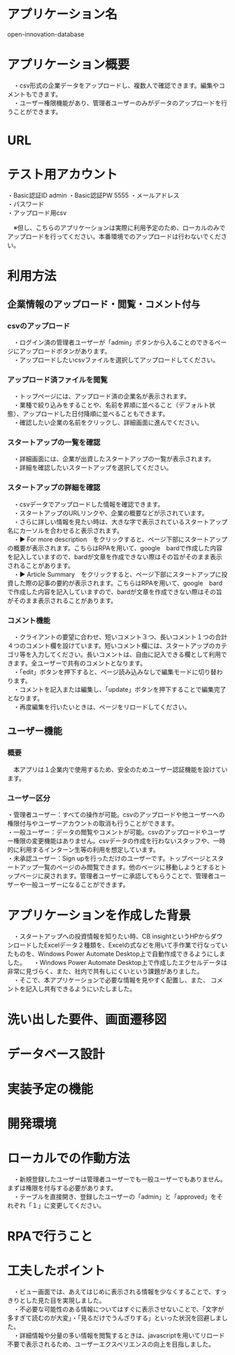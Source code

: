 # アプリケーション名
open-innovation-database

# アプリケーション概要
　・csv形式の企業データをアップロードし、複数人で確認できます。編集やコメントもできます。  
　・ユーザー権限機能があり、管理者ユーザーのみがデータのアップロードを行うことができます。  

# URL

# テスト用アカウント
・Basic認証ID  admin
・Basic認証PW  5555
・メールアドレス  
・パスワード  
・アップロード用csv  
 
　※但し、こちらのアプリケーションは実際に利用予定のため、ローカルのみでアップロードを行ってください。本番環境でのアップロードは行わないでください。  
 
# 利用方法
## 企業情報のアップロード・閲覧・コメント付与
### csvのアップロード
　・ログイン済の管理者ユーザーが「admin」ボタンから入ることのできるページにアップロードボタンがあります。  
　・アップロードしたいcsvファイルを選択してアップロードしてください。  
### アップロード済ファイルを閲覧
　・トップページには、アップロード済の企業名が表示されます。  
　・業種で絞り込みをすることや、名前を昇順に並べること（デフォルト状態）、アップロードした日付降順に並べることもできます。  
　・確認したい企業の名前をクリックし、詳細画面に進んでください。  
### スタートアップの一覧を確認
　・詳細画面には、企業が出資したスタートアップの一覧が表示されます。  
　・詳細を確認したいスタートアップを選択してください。  
### スタートアップの詳細を確認
　・csvデータでアップロードした情報を確認できます。  
　・スタートアップのURLリンクや、企業の概要などが示されています。  
　・さらに詳しい情報を見たい時は、大きな字で表示されているスタートアップ名にカーソルを合わせると表示されます。  
　・▶️ For more description　をクリックすると、ページ下部にスタートアップの概要が表示されます。こちらはRPAを用いて、google　bardで作成した内容を記入していますので、bardが文章を作成できない際はその旨がそのまま表示されることがあります。  
　・▶️ Article Summary　をクリックすると、ページ下部にスタートアップに投資した際の記事の要約が表示されます。こちらはRPAを用いて、google　bardで作成した内容を記入していますので、bardが文章を作成できない際はその旨がそのまま表示されることがあります。  
### コメント機能
　・クライアントの要望に合わせ、短いコメント３つ、長いコメント１つの合計４つのコメント欄を設けています。短いコメント欄には、スタートアップのカテゴリ等を入力してください。長いコメントは、自由に記入できる欄として利用できます。全ユーザーで共有のコメントとなります。  
　・「edit」ボタンを押下すると、ページ読み込みなしで編集モードに切り替わります。  
　・コメントを記入または編集し、「update」ボタンを押下することで編集完了となります。  
　・再度編集を行いたいときは、ページをリロードしてください。  
## ユーザー機能
### 概要
　本アプリは１企業内で使用するため、安全のためユーザー認証機能を設けています。
### ユーザー区分
・管理者ユーザー：すべての操作が可能。csvのアップロードや他ユーザーへの権限付与やユーザーアカウントの取消も行うことができます。  
・一般ユーザー：データの閲覧やコメントが可能。csvのアップロードやユーザー権限の変更機能はありません。csvデータの作成を行わないスタッフや、一時的に利用するインターン生等の利用を想定しています。  
・未承認ユーザー：Sign upを行っただけのユーザーです。トップページとスタートアップ一覧のページのみ閲覧できます。他のページに移動しようとするとトップページに戻されます。管理者ユーザーに承認してもらうことで、管理者ユーザーや一般ユーザーになることができます。  

# アプリケーションを作成した背景
　・スタートアップへの投資情報を知りたい時、CB insightというHPからダウンロードしたExcelデータ２種類を、Excelの式などを用いて手作業で行なっていたものを、Windows Power Automate Desktop上で自動作成できるようにしました。
　・Windows Power Automate Desktop上で作成したエクセルデータは非常に見づらく、また、社内で共有しにくいという課題がありました。  
　・そこで、本アプリケーションで必要な情報を見やすく配置し、また、 コメントを記入し共有できるようにいたしました。
# 洗い出した要件、画面遷移図

# データベース設計

# 実装予定の機能

# 開発環境

#
# ローカルでの作動方法
　・新規登録したユーザーは管理者ユーザーでも一般ユーザーでもありません。まずは権限を付与する必要があります。  
　・テーブルを直接開き、登録したユーザーの「admin」と「approved」をそれぞれ「１」に変更してください。

# RPAで行うこと

# 工夫したポイント
　・ビュー画面では、あえてはじめに表示される情報を少なくすることで、すっきりとした見た目を実現しました。  
　・不必要な可能性のある情報についてはすぐに表示させないことで、「文字が多すぎて読むのが大変」・「見るだけでうんざりする」といった状況を回避しました。  
　・詳細情報や分量の多い情報を閲覧するときは、javascriptを用いてリロード不要で表示されるため、ユーザーエクスペリエンスの向上を目指しました。